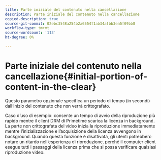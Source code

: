 ```yaml
---
title: Parte iniziale del contenuto nella cancellazione
description: Parte iniziale del contenuto nella cancellazione
copied-description: true
source-git-commit: 02ebc3548a254b2a6554f1ab34afbb3ea5f09bb8
workflow-type: tm+mt
source-wordcount: '113'
ht-degree: 0%

---
```


# Parte iniziale del contenuto nella cancellazione{#initial-portion-of-content-in-the-clear}

Questo parametro opzionale specifica un periodo di tempo (in secondi) dall’inizio del contenuto che non verrà crittografato.

Caso d’uso di esempio: consente un tempo di avvio della riproduzione più rapido mentre il client DRM di Primetime scarica la licenza in background. La parte non crittografata del video inizia la riproduzione immediatamente mentre l’inizializzazione e l’acquisizione della licenza avvengono in background. Quando questa funzione è disattivata, gli utenti potrebbero notare un ritardo nell’esperienza di riproduzione, perché il computer client esegue tutti i passaggi della licenza prima che si possa verificare qualsiasi riproduzione video.
